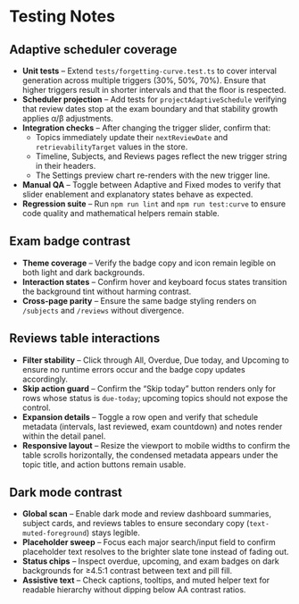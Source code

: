 # Testing Notes

## Adaptive scheduler coverage

- **Unit tests** – Extend `tests/forgetting-curve.test.ts` to cover interval generation across multiple triggers (30%, 50%, 70%). Ensure that higher triggers result in shorter intervals and that the floor is respected.
- **Scheduler projection** – Add tests for `projectAdaptiveSchedule` verifying that review dates stop at the exam boundary and that stability growth applies α/β adjustments.
- **Integration checks** – After changing the trigger slider, confirm that:
  - Topics immediately update their `nextReviewDate` and `retrievabilityTarget` values in the store.
  - Timeline, Subjects, and Reviews pages reflect the new trigger string in their headers.
  - The Settings preview chart re-renders with the new trigger line.
- **Manual QA** – Toggle between Adaptive and Fixed modes to verify that slider enablement and explanatory states behave as expected.
- **Regression suite** – Run `npm run lint` and `npm run test:curve` to ensure code quality and mathematical helpers remain stable.

## Exam badge contrast

- **Theme coverage** – Verify the badge copy and icon remain legible on both light and dark backgrounds.
- **Interaction states** – Confirm hover and keyboard focus states transition the background tint without harming contrast.
- **Cross-page parity** – Ensure the same badge styling renders on `/subjects` and `/reviews` without divergence.

## Reviews table interactions

- **Filter stability** – Click through All, Overdue, Due today, and Upcoming to ensure no runtime errors occur and the badge copy updates accordingly.
- **Skip action guard** – Confirm the “Skip today” button renders only for rows whose status is `due-today`; upcoming topics should not expose the control.
- **Expansion details** – Toggle a row open and verify that schedule metadata (intervals, last reviewed, exam countdown) and notes render within the detail panel.
- **Responsive layout** – Resize the viewport to mobile widths to confirm the table scrolls horizontally, the condensed metadata appears under the topic title, and action buttons remain usable.

## Dark mode contrast

- **Global scan** – Enable dark mode and review dashboard summaries, subject cards, and reviews tables to ensure secondary copy (`text-muted-foreground`) stays legible.
- **Placeholder sweep** – Focus each major search/input field to confirm placeholder text resolves to the brighter slate tone instead of fading out.
- **Status chips** – Inspect overdue, upcoming, and exam badges on dark backgrounds for ≥4.5:1 contrast between text and pill fill.
- **Assistive text** – Check captions, tooltips, and muted helper text for readable hierarchy without dipping below AA contrast ratios.
